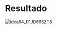 # Resultado

![idea64_R1JD663ZT8](https://github.com/user-attachments/assets/37f5492b-3014-438e-b864-8171ef065a92)
